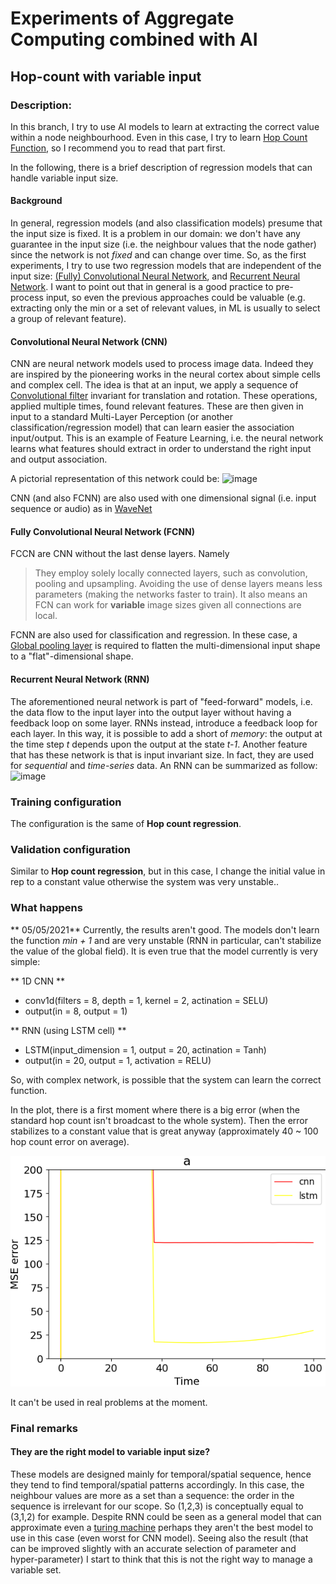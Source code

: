 # Experiments of Aggregate Computing combined with AI 

## Hop-count with variable input

### Description:

In this branch, I try to use AI models to learn at extracting the correct value within a node neighbourhood. Even in this case, I try to learn [Hop Count Function](https://github.com/cric96/experiments-ac-with-learning/tree/hop-count-regression), so I recommend you to read that part first.

In the following, there is a brief description of regression models that can handle variable input size.
#### Background

In general, regression models (and also classification models) presume that the input size is fixed. It is a problem in our domain: we don't have any guarantee in the input size (i.e. the neighbour values that the node gather) since the network is not *fixed* and can change over time.
So, as the first experiments, I try to use two regression models that are independent of the input size: [(Fully) Convolutional Neural Network](https://stanford.edu/~shervine/teaching/cs-230/cheatsheet-convolutional-neural-networks), and [Recurrent Neural Network](https://stanford.edu/~shervine/teaching/cs-230/cheatsheet-recurrent-neural-networks). I want to point out that in general is a good practice to pre-process input, so even the previous approaches could be valuable (e.g. extracting only the min or a set of relevant values, in ML is usually to select a group of relevant feature).

#### Convolutional Neural Network (CNN)
CNN are neural network models used to process image data. Indeed they are inspired by the pioneering works in the neural cortex about simple cells and complex cell. The idea is that at an input, we apply a sequence of [Convolutional filter](https://en.wikipedia.org/wiki/Kernel_(image_processing)) invariant for translation and rotation. These operations, applied multiple times, found relevant features. These are then given in input to a standard Multi-Layer Perception (or another classification/regression model) that can learn easier the association input/output. This is an example of Feature Learning, i.e. the neural network learns what features should extract in order to understand the right input and output association. 

A pictorial representation of this network could be:
![image](https://stanford.edu/~shervine/teaching/cs-230/illustrations/architecture-cnn-en.jpeg?3b7fccd728e29dc619e1bd8022bf71cf)

CNN (and also FCNN) are also used with one dimensional signal (i.e. input sequence or audio) as in [WaveNet](https://deepmind.com/blog/article/wavenet-generative-model-raw-audio)
#### Fully Convolutional Neural Network (FCNN)
FCCN are CNN without the last dense layers. Namely 
>They employ solely locally connected layers, such as convolution, pooling and upsampling. Avoiding the use of dense layers means less parameters (making the networks faster to train). It also means an FCN can work for **variable** image sizes given all connections are local.

FCNN are also used for classification and regression. In these case, a [Global pooling layer](https://paperswithcode.com/method/global-average-pooling#:~:text=Global%20Average%20Pooling%20is%20a,in%20the%20last%20mlpconv%20layer.) is required to flatten the multi-dimensional input shape to a "flat"-dimensional shape.

#### Recurrent Neural Network (RNN)
The aforementioned neural network is part of "feed-forward" models, i.e. the data flow to the input layer into the output layer without having a feedback loop on some layer. RNNs instead, introduce a feedback loop for each layer. In this way, it is possible to add a short of *memory*: the output at the time step *t* depends upon the output at the state *t-1*. Another feature that has these network is that is input invariant size. In fact, they are used for *sequential* and *time-series* data.
An RNN can be summarized as follow:
![image](https://stanford.edu/~shervine/teaching/cs-230/illustrations/description-block-rnn-ltr.png?74e25518f882f8758439bcb3637715e5)

### Training configuration
The configuration is the same of **Hop count regression**.

### Validation configuration
Similar to **Hop count regression**, but in this case, I change the initial value in rep to a constant value otherwise the system was  very unstable..

### What happens
** 05/05/2021**
Currently, the results aren't good. The models don't learn the function *min + 1* and are very unstable (RNN in particular, can't stabilize the value of the global field). It is even true that the model currently is very simple:

** 1D CNN **
- conv1d(filters = 8, depth = 1, kernel = 2, actination = SELU)
- output(in = 8, output = 1) 

** RNN (using LSTM cell) **
- LSTM(input_dimension = 1, output = 20, actination = Tanh)
- output(in = 20, output = 1, activation = RELU)

So, with complex network, is possible that the system can learn the correct function. 

In the plot, there is a first moment where there is a big error (when the standard hop count isn't broadcast to the whole system). 
Then the error stabilizes to a constant value that is great anyway (approximately 40 ~ 100 hop count error on average).

![Result](assets/plot/model-comparison.png)

It can't be used in real problems at the moment.

### Final remarks

#### They are the right model to variable input size?
These models are designed mainly for temporal/spatial sequence, hence they tend to find temporal/spatial patterns accordingly. In this case, the neighbour values are more as a set than a sequence: the order in the sequence is irrelevant for our scope. So (1,2,3) is conceptually equal to (3,1,2) for example. Despite RNN could be seen as a general model that can approximate even a [turing machine](https://stats.stackexchange.com/questions/220907/meaning-and-proof-of-rnn-can-approximate-any-algorithm) perhaps they aren't the best model to use in this case (even worst for CNN model). Seeing also the result (that can be improved slightly with an accurate selection of parameter and hyper-parameter) I start to think that this is not the right way to manage a variable set.
